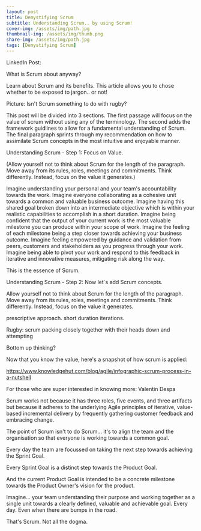 ```yaml
---
layout: post
title: Demystifying Scrum
subtitle: Understanding Scrum.. by using Scrum! 
cover-img: /assets/img/path.jpg
thumbnail-img: /assets/img/thumb.png
share-img: /assets/img/path.jpg
tags: [Demystifying Scrum]
---
```


LinkedIn Post:

What is Scrum about anyway?

Learn about Scrum and its benefits. This article allows you to chose whether to be exposed to jargon.. or not!

Picture: Isn't Scrum something to do with rugby?

This post will be divided into 3 sections. The first passage will focus on the value of scrum without using any of the terminology. The second adds the framework guidlines to allow for a fundamental understanding of Scrum. The final paragraph sprints through my recommendation on how to assimilate Scrum concepts in the most intuitive and enjoyable manner. 

Understanding Scrum - Step 1: Focus on Value.

(Allow yourself not to think about Scrum for the length of the paragraph. Move away from its rules, roles, meetings and commitments. Think differently. Instead, focus on the value it generates.) 

Imagine understanding your personal and your team's accountability towards the work.
Imagine everyone collaborating as a cohesive unit towards a common and valuable business outcome.
Imagine having this shared goal broken down into an intermediate objective which is within your realistic capabilities to accomplish in a short duration.
Imagine being confident that the output of your current work is the most valuable milestone you can produce within your scope of work. Imagine the feeling of each milestone being a step closer towards achieving your business outcome.
Imagine feeling empowered by guidance and validation from peers, customers and stakeholders as you progress through your work. 
Imagine being able to pivot your work and respond to this feedback in iterative and innovative measures, mitigating risk along the way. 

This is the essence of Scrum.

Understanding Scrum - Step 2: Now let´s add Scrum concepts. 

Allow yourself not to think about Scrum for the length of the paragraph. Move away from its rules, roles, meetings and commitments. Think differently. Instead, focus on the value it generates. 

prescriptive approach. short duration iterations. 



Rugby: scrum packing closely together with their heads down and attempting



Bottom up thinking?

Now that you know the value, here's a snapshot of how scrum is applied: 

https://www.knowledgehut.com/blog/agile/infographic-scrum-process-in-a-nutshell

For those who are super interested in knowing more: Valentin Despa

Scrum works not because it has three roles, five events, and three artifacts but because it adheres to the underlying Agile principles of iterative, value-based incremental delivery by frequently gathering customer feedback and embracing change. 

The point of Scrum isn't to do Scrum... it's to align the team and the organisation so that everyone is working towards a common goal.

Every day the team are focussed on taking the next step towards achieving the Sprint Goal.

Every Sprint Goal is a distinct step towards the Product Goal.

And the current Product Goal is intended to be a concrete milestone towards the Product Owner's vision for the product.

Imagine... your team understanding their purpose and working together as a single unit towards a clearly defined, valuable and achievable goal. Every day. Even when there are bumps in the road.

That's Scrum. Not all the dogma.
